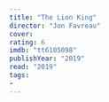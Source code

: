 ```yaml
---
title: "The Lion King"
director: "Jon Favreau"
cover: 
rating: 6
imdb: "tt6105098"
publishYear: "2019"
read: "2019"
tags:
- 
---
```


